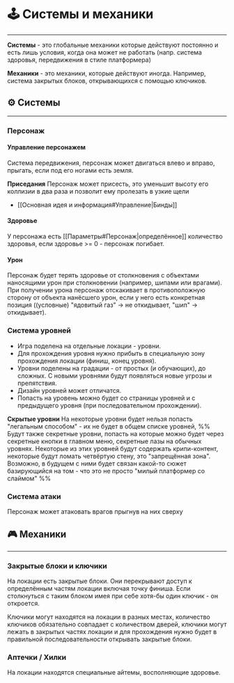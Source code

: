 # 🕹 Системы и механики
---
**Системы** - это глобальные механики которые действуют постоянно и есть лишь условия, когда она может не работать (напр. система здоровья, передвижения в стиле платформера)

**Механики** - это механики, которые действуют иногда. Например, система закрытых блоков, открывающихся с помощью ключиков.

## ⚙ Системы
---
### Персонаж
#### Управление персонажем
Система передвижения, персонаж может двигаться влево и вправо, прыгать, если под его ногами есть земля.

**Приседания**
Персонаж может присесть, это уменьшит высоту его коллизии в два раза и позволит ему пролезать в узкие щели
- [[Основная идея и информация#Управление|Бинды]]

#### Здоровье
У персонажа есть [[Параметры#Персонаж|определённое]] количество здоровья, если здоровье >= 0 - персонаж погибает.

#### Урон
Персонаж будет терять здоровье от столкновения с объектами наносящими урон при столкновении (например, шипами или врагами). При получении урона персонаж отскакивает в противоположную сторону от объекта нанёсшего урон, если у него есть конкретная позиция ((условные) "ядовитый газ" -> не откидывает, "шип" -> откидывает).

### Система уровней
- Игра поделена на отдельные локации - уровни.
- Для прохождения уровня нужно прибыть в специальную зону прохождения локации (финиш, конец уровня).
- Уровни поделены на градации - от простых (и обучающих), до сложных. С новыми уровнями будут появляться новые угрозы и препятствия.
- Дизайн уровней может отличатся.
- Попасть на уровень можно будет со страницы уровней и с предыдущего уровня (при последовательном прохождении).

**Скрытые уровни**
На некоторые уровни будет нельзя попасть "легальным способом" - их не будет в общем списке уровней,
%% Будут также секретные уровни, попасть на которые можно будет через секретные кнопки в главном меню, секретные лазы на обычных уровнях. Некоторые из этих уровней будут содержать крипи-контент, некоторые будут ломать четвёртую стену, это "запрещённая зона". Возможно, в будущем с ними будет связан какой-то сюжет базирующийся на том - что это не просто "милый платформер со слаймом" %%
### Система атаки
Персонаж может атаковать врагов прыгнув на них сверху

## 🎮 Механики
---
### Закрытые блоки и ключики
На локации есть закрытые блоки. Они перекрывают доступ к определённым частям локации включая точку финиша. Если столкнуться с таким блоком имея при себе хотя-бы один ключик - он откроется.

Ключики могут находятся на локации в разных местах, количество ключиков обязательно совпадает с количеством дверей, ключики могут лежать в закрытых частях локации и для прохождения нужно будет в правильной последовательности открывать закрытые блоки.

### Аптечки / Хилки
На локации находятся специальные айтемы, восполняющие здоровье.